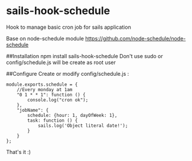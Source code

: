 # sails-hook-schedule
Hook to manage basic cron job for sails application

Base on node-schedule module https://github.com/node-schedule/node-schedule

##Installation
    npm install sails-hook-schedule
Don't use sudo or config/schedule.js will be create as root user  

##Configure
Create or modify config/schedule.js : 

    module.exports.schedule = {
        //Every monday at 1am
        "0 1 * * 1": function () {
            console.log("cron ok");
        },
        "jobName": {
            schedule: {hour: 1, dayOfWeek: 1},
            task: function () {
                sails.log('Object literal date!');
            }
        }
    };
    
That's it :) 
